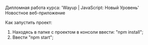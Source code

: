 Дипломная работа курса: 'Wayup | JavaScript: Новый Уровень'
Новостное веб-приложение

Как запустить проект:

1. Находясь в папке с проектом в консоли ввести: "npm install";
2. Ввести "npm start";
